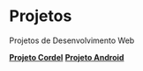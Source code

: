 # Projetos
 Projetos de Desenvolvimento Web

<a href="https://pedroh-araujo.github.io/Projetos/projeto-cordel/"> <strong>Projeto Cordel</strong></a>
<a href="https://pedroh-araujo.github.io/Projetos/projeto-android/">
   <strong>Projeto Android</strong>
</a>